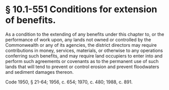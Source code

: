 # § 10.1-551 Conditions for extension of benefits.

<p>As a condition to the extending of any benefits under this chapter to, or the performance of work upon, any lands not owned or controlled by the Commonwealth or any of its agencies, the district directors may require contributions in money, services, materials, or otherwise to any operations conferring such benefits, and may require land occupiers to enter into and perform such agreements or covenants as to the permanent use of such lands that will tend to prevent or control erosion and prevent floodwaters and sediment damages thereon.</p><p>Code 1950, § 21-64; 1956, c. 654; 1970, c. 480; 1988, c. 891.</p>